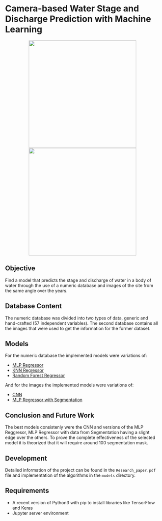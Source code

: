 # Camera-based Water Stage and Discharge Prediction with Machine Learning

<p align="center">
  <img src="https://user-images.githubusercontent.com/71342016/208263381-18084202-96fe-4ea0-aeed-4ef29920a811.jpg" width="350" />
  <img src="https://user-images.githubusercontent.com/71342016/208263383-03a21b1a-2922-437c-8918-067bc1d9b194.png" width="350" /> 
</p>

## Objective
Find a model that predicts the stage and discharge of water in a body of water through the use of a numeric database and images of the site from the same angle over the years.

## Database Content
The numeric database was divided into two types of data, generic and hand-crafted (57 independent variables). The second database contains all the images that were used to get the information for the former dataset.

## Models
For the numeric database the implemented models were variations of:
* [MLP Regressor](https://en.wikipedia.org/wiki/Multilayer_perceptron)
* [KNN Regressor](https://en.wikipedia.org/wiki/K-nearest_neighbors_algorithm#k-NN_regression)
* [Random Forest Regressor](https://en.wikipedia.org/wiki/Random_forest)

And for the images the implemented models were variations of:
* [CNN](https://en.wikipedia.org/wiki/Convolutional_neural_network)
* [MLP Regressor with Segmentation](https://towardsdatascience.com/segmentation-based-interpretability-of-cnn-classification-6de02f9a8303)

## Conclusion and Future Work
The best models consistenly were the CNN and versions of the MLP Reggresor, MLP Regressor with data from Segmentation having a slight edge over the others. To prove the complete effectiveness of the selected model it is theorized that it will require around 100 segmentation mask.

## Development
Detailed information of the project can be found in the `Research_paper.pdf` file and implementation of the algorithms in the `models` directory.

## Requirements
* A recent version of Python3 with pip to install libraries like TensorFlow and Keras
* Jupyter server environment
